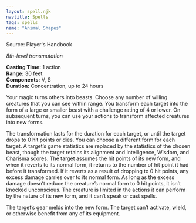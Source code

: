 ```yaml
---
layout: spell.njk
navtitle: Spells
tags: spells
name: "Animal Shapes"
---
```

Source: Player's Handbook

_8th-level transmutation_

**Casting Time:** 1 action  
**Range:** 30 feet  
**Components:** V, S  
**Duration:** Concentration, up to 24 hours

Your magic turns others into beasts. Choose any number of willing creatures that you can see within range. You transform each target into the form of a large or smaller beast with a challenge rating of 4 or lower. On subsequent turns, you can use your actions to transform affected creatures into new forms.

The transformation lasts for the duration for each target, or until the target drops to 0 hit points or dies. You can choose a different form for each target. A target’s game statistics are replaced by the statistics of the chosen beast, though the target retains its alignment and Intelligence, Wisdom, and Charisma scores. The target assumes the hit points of its new form, and when it reverts to its normal form, it returns to the number of hit point it had before it transformed. If it reverts as a result of dropping to 0 hit points, any excess damage carries over to its normal form. As long as the excess damage doesn’t reduce the creature’s normal form to 0 hit points, it isn’t knocked unconscious. The creature is limited in the actions it can perform by the nature of its new form, and it can’t speak or cast spells.

The target’s gear melds into the new form. The target can’t activate, wield, or otherwise benefit from any of its equipment.